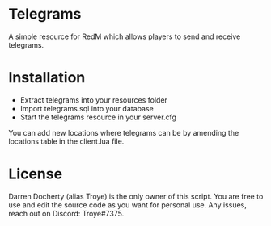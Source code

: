 # Telegrams

A simple resource for RedM which allows players to send and receive telegrams. 

# Installation 

- Extract telegrams into your resources folder
- Import telegrams.sql into your database
- Start the telegrams resource in your server.cfg

You can add new locations where telegrams can be by amending the locations table in the client.lua file. 

# License 

Darren Docherty (alias Troye) is the only owner of this script. You are free to use and edit the source code as you want for personal use. Any issues, reach out on Discord: Troye#7375.
